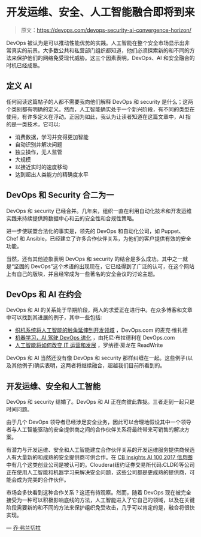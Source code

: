 # 开发运维、安全、人工智能融合即将到来

> 原文：<https://devops.com/devops-security-ai-convergence-horizon/>

DevOps 被认为是可以推动性能优势的实践。人工智能在整个安全市场显示出非常真实的前景。大多数公共和私营部门组织都知道，他们必须探索新的和不同的方法来保护他们的网络免受现代威胁。这三个因素表明，DevOps、AI 和安全融合的时机已经成熟。

## **定义 AI**

任何阅读这篇帖子的人都不需要我向他们解释 DevOps 和 security 是什么；这两个类别都有明确的定义。然而，人工智能确实处于一个新兴阶段，有不同的类型在使用，有许多定义在浮动。正因为如此，我认为让读者知道在这篇文章中，AI 指的是一类技术，它可以:

*   消费数据，学习并变得更加智能
*   自动识别并解决问题
*   独立操作，无人监管
*   大规模
*   以接近实时的速度移动
*   达到超出人类能力的精确度水平

## **DevOps 和 Security 合二为一**

DevOps 和 security 已经合并。几年来，组织一直在利用自动化技术和开发运维实践来持续提供跨数据中心和云的安全性和合规性策略。

进一步使联盟合法化的事实是，领先的 DevOps 和自动化公司，如 Puppet、Chef 和 Ansible，已经建立了许多合作伙伴关系，为他们的客户提供有效的安全功能。

当然，还有其他迹象表明 DevOps 和 security 的结合是多么成功。其中之一就是“坚固的 DevOps”这个术语的出现现在，它已经得到了广泛的认可，在这个网站上有自己的版块，并且经常成为一些著名的安全会议的讨论主题。

## **DevOps 和 AI 在约会**

DevOps 和 AI 的关系处于早期阶段，两人的求爱正在进行中。在众多博客和文章中可以找到其进展的例子，其中一些包括:

*   [织机系统将人工智能的触角延伸到开发领域](https://devops.com/loom-systems-extends-reach-ai-devops-realm/) ，DevOps.com 的麦克·维扎德
*   [机器学习，AI 驾驶 DevOps 进化](https://devops.com/machine-learning-ai-driving-devops-evolution/) ，由托尼·布拉德利在 DevOps.com
*   [人工智能将如何改变 IT 运营和发展](https://readwrite.com/2017/05/15/artificial-intelligence-transform-devops-dl1/) ，罗纳德·房龙在 ReadWrite

DevOps 和 AI 当然还没有像 DevOps 和 security 那样纠缠在一起。这些例子(以及其他例子)确实表明，这两者将继续融合，超越我们目前所看到的。

## **开发运维、安全和人工智能**

DevOps 和 security 结婚了。DevOps 和 AI 正在向彼此靠拢。三者走到一起只是时间问题。

由于几个 DevOps 领导者已经涉足安全业务，因此可以合理地假设其中一个领导者与人工智能驱动的安全提供商之间的合作伙伴关系将最终带来可销售的解决方案。

有潜力与开发运维、安全和人工智能建立合作伙伴关系的开发运维服务提供商候选人有大量新的和成熟的安全提供商可供合作。在 [CB Insights AI 100 2017 信息图](https://cbi-blog.s3.amazonaws.com/blog/wp-content/uploads/2017/01/AI_100_market_map_2017-NEW.png) 中有几个这类创业公司是被认可的。Cloudera(纽约证券交易所代码:CLDR)等公司正在使用人工智能和机器学习来解决安全问题，这些公司都是更成熟的提供商，可能会成为完美的合作伙伴。

市场会多快看到这种合作关系？这还有待观察。然而，随着 DevOps 现在被完全接受为一种可以积极影响底线的方法，人工智能进入了它自己的领域，以及在关键阶段需要新的和不同的方法来保护组织免受攻击，几乎可以肯定的是，融合将很快实现。

— [乔·弗兰切拉](https://devops.com/author/joef/)